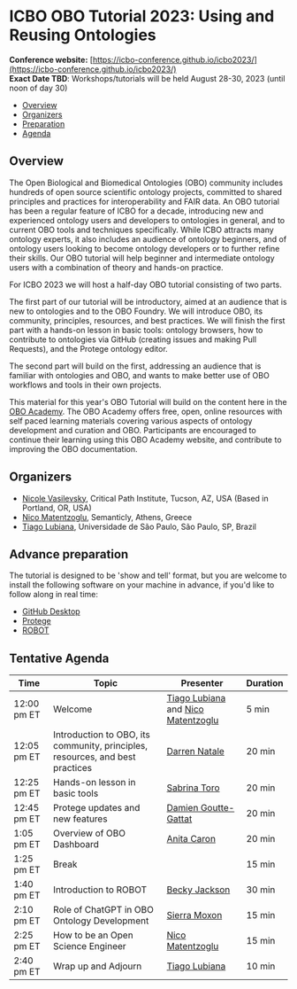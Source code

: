 # ICBO OBO Tutorial 2023: Using and Reusing Ontologies

**Conference website:** [https://icbo-conference.github.io/icbo2023/](https://icbo-conference.github.io/icbo2023/)  
**Exact Date TBD**: Workshops/tutorials will be held August 28-30, 2023 (until noon of day 30)  


- [Overview](#overview)
- [Organizers](#organizers)
- [Preparation](#preparation)
- [Agenda](#agenda)

<a name="overview"></a>

## Overview

The Open Biological and Biomedical Ontologies (OBO) community includes hundreds of open source scientific ontology projects, 
committed to shared principles and practices for interoperability and FAIR data. An OBO tutorial has been a regular feature of ICBO for a decade, introducing new and experienced ontology users and developers to ontologies in general, and to current OBO tools and techniques specifically. While ICBO attracts many ontology experts, it also includes an audience of ontology beginners, and of ontology users looking to become ontology developers or to further refine their skills. Our OBO tutorial will help beginner and intermediate ontology users with a combination of theory and hands-on practice.

For ICBO 2023 we will host a half-day OBO tutorial consisting of two parts.

The first part of our tutorial will be introductory, aimed at an audience that is new to ontologies and to the OBO Foundry. 
We will introduce OBO, its community, principles, resources, and best practices. 
We will finish the first part with a hands-on lesson in basic tools: ontology browsers, how to contribute to ontologies via 
GitHub (creating issues and making Pull Requests), and the Protege ontology editor.

The second part will build on the first, addressing an audience that is familiar with ontologies and OBO, and wants to make better use of 
OBO workflows and tools in their own projects. 

This material for this year's OBO Tutorial will build on the content here in the [OBO Academy](https://oboacademy.github.io/obook/). 
The OBO Academy offers free, open, online resources with self paced learning materials covering various aspects of ontology development and 
curation and OBO. Participants are encouraged to continue their learning using this OBO Academy website, and contribute to improving the 
OBO documentation.

<a name="organizers"></a>

## Organizers

- [Nicole Vasilevsky](https://orcid.org/0000-0001-5208-3432), Critical Path Institute, Tucson, AZ, USA (Based in Portland, OR, USA)
- [Nico Matentzoglu](https://orcid.org/0000-0002-7356-1779), Semanticly, Athens, Greece
- [Tiago Lubiana](https://orcid.org/0000-0003-2473-2313), Universidade de São Paulo, São Paulo, SP, Brazil

<a name="preparation"></a>

## Advance preparation

The tutorial is designed to be 'show and tell' format, but you are welcome to install the following software on your machine in advance, if you'd like to follow along in real time:
- [GitHub Desktop](https://oboacademy.github.io/obook/reference/github-desktop/)
- [Protege](https://oboacademy.github.io/obook/howto/install-protege/)
- [ROBOT](http://robot.obolibrary.org/)

<a name="agenda"></a>

## Tentative Agenda

| Time | Topic | Presenter | Duration |
| ----------- | ---- | ---- | ---- |
| 12:00 pm ET  | Welcome | [Tiago Lubiana](https://orcid.org/0000-0003-2473-2313) and [Nico Matentzoglu](https://orcid.org/0000-0002-7356-1779) | 5 min |
| 12:05 pm ET | Introduction to OBO, its community, principles, resources, and best practices | [Darren Natale](https://orcid.org/0000-0001-5809-9523) | 20 min |
| 12:25 pm ET | Hands-on lesson in basic tools | [Sabrina Toro](https://orcid.org/0000-0002-4142-7153) | 20 min |
| 12:45 pm ET | Protege updates and new features | [Damien Goutte-Gattat](https://orcid.org/0000-0002-6095-8718) | 20 min |
| 1:05 pm ET | Overview of OBO Dashboard | [Anita Caron](https://orcid.org/0000-0002-6523-4866) | 20 min |
| 1:25 pm ET | Break | | 15 min |
| 1:40 pm ET | Introduction to ROBOT | [Becky Jackson](https://orcid.org/0000-0003-4871-5569) | 30 min |
| 2:10 pm ET | Role of ChatGPT in OBO Ontology Development  | [Sierra Moxon](https://orcid.org/0000-0002-7356-1779) | 15 min |
| 2:25 pm ET | How to be an Open Science Engineer | [Nico Matentzoglu](https://orcid.org/0000-0002-7356-1779)  | 15 min |
| 2:40 pm ET | Wrap up and Adjourn | [Tiago Lubiana](https://orcid.org/0000-0003-2473-2313) | 10 min |


